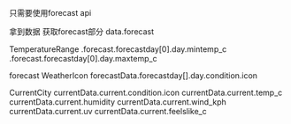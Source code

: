 
只需要使用forecast api

拿到数据
获取forecast部分
data.forecast




TemperatureRange
.forecast.forecastday[0].day.mintemp_c
.forecast.forecastday[0].day.maxtemp_c

forecast
WeatherIcon
forecastData.forecastday[].day.condition.icon

CurrentCity
currentData.current.condition.icon
currentData.current.temp_c
currentData.current.humidity
currentData.current.wind_kph
currentData.current.uv
currentData.current.feelslike_c